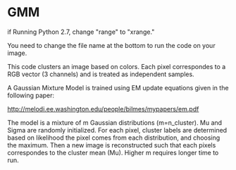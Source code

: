 # GMM

if Running Python 2.7, change "range" to "xrange."

You need to change the file name at the bottom to run the code on your image.

This code clusters an image based on colors. Each pixel correspondes to a RGB vector (3 channels) and is treated as independent samples.

A Gaussian Mixture Model is trained using EM update equations given in the following paper:

http://melodi.ee.washington.edu/people/bilmes/mypapers/em.pdf

The model is a mixture of m Gaussian distributions (m=n_cluster). Mu and Sigma are randomly initialized. For each pixel, cluster labels are determined based on likelihood the pixel comes from each distribution, and choosing the maximum. Then a new image is reconstructed such that each pixels correspondes to the cluster mean (Mu). Higher m requires longer time to run.
